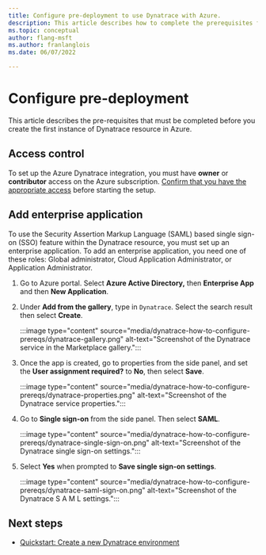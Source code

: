 ```yaml
---
title: Configure pre-deployment to use Dynatrace with Azure.
description: This article describes how to complete the prerequisites for Dynatrace on the Azure portal. 
ms.topic: conceptual
author: flang-msft
ms.author: franlanglois
ms.date: 06/07/2022

---
```


# Configure pre-deployment

This article describes the pre-requisites that must be completed before you create the first instance of Dynatrace resource in Azure.

## Access control

To set up the Azure Dynatrace integration, you must have **owner** or **contributor** access on the Azure subscription. [Confirm that you have the appropriate access](/azure/role-based-access-control/check-access) before starting the setup.

## Add enterprise application

To use the Security Assertion Markup Language (SAML) based single sign-on (SSO) feature within the Dynatrace resource, you must set up an enterprise application. To add an enterprise application, you need one of these roles: Global administrator, Cloud Application Administrator, or Application Administrator.

1. Go to Azure portal. Select **Azure Active Directory,** then **Enterprise App** and then **New Application**.

2. Under **Add from the gallery**, type in `Dynatrace`. Select the search result then select **Create**.

    :::image type="content" source="media/dynatrace-how-to-configure-prereqs/dynatrace-gallery.png" alt-text="Screenshot of the Dynatrace service in the Marketplace gallery.":::

3. Once the app is created, go to properties from the side panel, and set the **User assignment required?** to **No**, then select **Save**.

    :::image type="content" source="media/dynatrace-how-to-configure-prereqs/dynatrace-properties.png" alt-text="Screenshot of the Dynatrace service properties.":::

4. Go to **Single sign-on** from the side panel. Then select **SAML**.

    :::image type="content" source="media/dynatrace-how-to-configure-prereqs/dynatrace-single-sign-on.png" alt-text="Screenshot of the Dynatrace single sign-on settings.":::

5. Select **Yes** when prompted to **Save single sign-on settings**.

   :::image type="content" source="media/dynatrace-how-to-configure-prereqs/dynatrace-saml-sign-on.png" alt-text="Screenshot of the Dynatrace S A M L settings.":::

## Next steps

- [Quickstart: Create a new Dynatrace environment](dynatrace-create.md)
